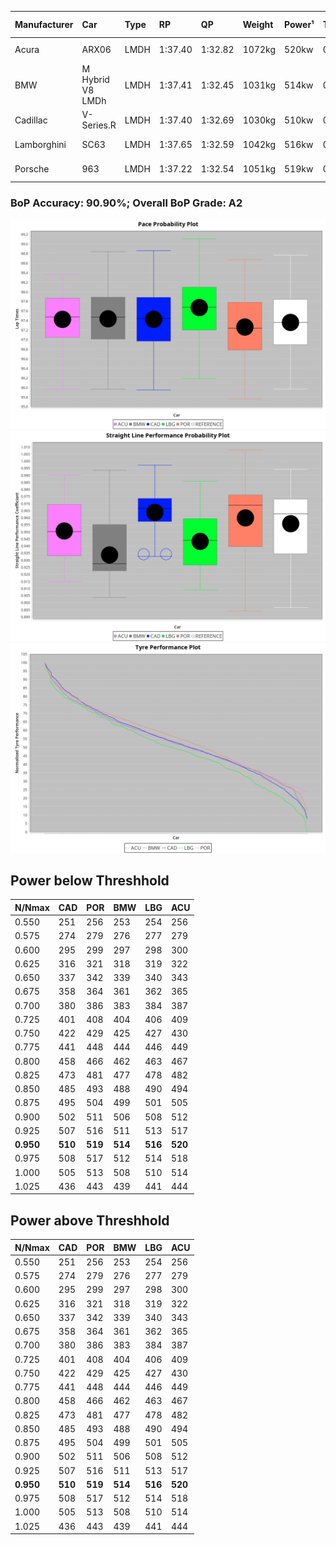 |Manufacturer|Car|Type|RP|QP|Weight|Power¹|Threshhold|PINC|Power²|E/Stint|AVG Vmax|FDS|RDLC|L/Stint|BOP-Grade|ModelAccuracy|ModelPoints|Match%|
|:-|:-|:-|:-|:-|:-|:-|:-|:-|:-|:-|:-|:-|:-|:-|:-|:-|:-|:-|
|Acura|ARX06|LMDH|1:37.40|1:32.82|1072kg|520kw|0.0kph|0%|520kw|915MJ|310.31kph-327.35kph|-|0.99|29|+B1|100.00%|995|86.07%|
|BMW|M Hybrid V8 LMDh|LMDH|1:37.41|1:32.45|1031kg|514kw|0.0kph|0%|514kw|896MJ|309.16kph-332.56kph|-|1.04|29|~A1|98.60%|1690|100.00%|
|Cadillac|V-Series.R|LMDH|1:37.40|1:32.69|1030kg|510kw|0.0kph|0%|510kw|882MJ|307.65kph-331.74kph|-|1.04|29|~A1|98.38%|1765|95.51%|
|Lamborghini|SC63|LMDH|1:37.65|1:32.59|1042kg|516kw|0.0kph|0%|516kw|896MJ|310.03kph-328.02kph|-|1.05|29|+C1|96.77%|419|79.76%|
|Porsche|963|LMDH|1:37.22|1:32.54|1051kg|519kw|0.0kph|0%|519kw|902MJ|309.13kph-332.31kph|-|1.01|29|-A2|96.81%|5438|93.18%|

### BoP Accuracy: 90.90%; Overall BoP Grade: A2
![](BOP/IMSA2024/DAYTONA/PREDEFINED/IMG/OFFICIAL.png)![](BOP/IMSA2024/DAYTONA/PREDEFINED/IMG/OFFICIAL_sp.png)![](BOP/IMSA2024/DAYTONA/PREDEFINED/IMG/OFFICIAL_tw.png)
## Power below Threshhold
|N/Nmax|CAD|POR|BMW|LBG|ACU|
|:-|:-|:-|:-|:-|:-|
|0.550|251|256|253|254|256|
|0.575|274|279|276|277|279|
|0.600|295|299|297|298|300|
|0.625|316|321|318|319|322|
|0.650|337|342|339|340|343|
|0.675|358|364|361|362|365|
|0.700|380|386|383|384|387|
|0.725|401|408|404|406|409|
|0.750|422|429|425|427|430|
|0.775|441|448|444|446|449|
|0.800|458|466|462|463|467|
|0.825|473|481|477|478|482|
|0.850|485|493|488|490|494|
|0.875|495|504|499|501|505|
|0.900|502|511|506|508|512|
|0.925|507|516|511|513|517|
|**0.950**|**510**|**519**|**514**|**516**|**520**|
|0.975|508|517|512|514|518|
|1.000|505|513|508|510|514|
|1.025|436|443|439|441|444|

## Power above Threshhold
|N/Nmax|CAD|POR|BMW|LBG|ACU|
|:-|:-|:-|:-|:-|:-|
|0.550|251|256|253|254|256|
|0.575|274|279|276|277|279|
|0.600|295|299|297|298|300|
|0.625|316|321|318|319|322|
|0.650|337|342|339|340|343|
|0.675|358|364|361|362|365|
|0.700|380|386|383|384|387|
|0.725|401|408|404|406|409|
|0.750|422|429|425|427|430|
|0.775|441|448|444|446|449|
|0.800|458|466|462|463|467|
|0.825|473|481|477|478|482|
|0.850|485|493|488|490|494|
|0.875|495|504|499|501|505|
|0.900|502|511|506|508|512|
|0.925|507|516|511|513|517|
|**0.950**|**510**|**519**|**514**|**516**|**520**|
|0.975|508|517|512|514|518|
|1.000|505|513|508|510|514|
|1.025|436|443|439|441|444|
